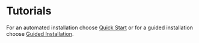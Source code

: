 # Tutorials
For an automated installation choose [Quick Start](quickstart.md) or for a guided installation choose [Guided Installation](guided_installation.md).
